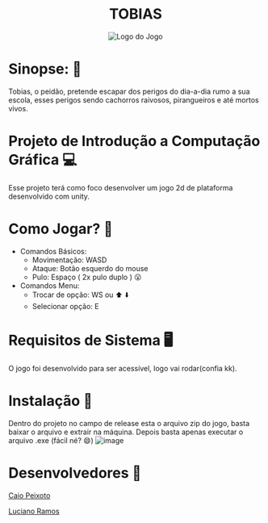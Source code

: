<div align="center">
  <h1> TOBIAS </h1>
  <img src="https://github.com/caiocfpeixoto/ICG_Game/assets/63310044/719e7910-f8e9-4072-9ced-26846e55e860" alt="Logo do Jogo">
</div>

# Sinopse: 📰
Tobias, o peidão, pretende escapar dos perigos do dia-a-dia rumo a sua escola, esses perigos sendo cachorros raivosos, pirangueiros e até mortos vivos.

# Projeto de Introdução a Computação Gráfica 💻
Esse projeto terá como foco desenvolver um jogo 2d de plataforma desenvolvido com unity.

# Como Jogar? 🤔
 - Comandos Básicos:
   - Movimentação: WASD
   - Ataque: Botão esquerdo do mouse
   - Pulo: Espaço ( 2x pulo duplo ) 😮
 - Comandos Menu:
   - Trocar de opção: WS ou ⬆️ ⬇️
   - Selecionar opção: E
  
# Requisitos de Sistema 🖥️
O jogo foi desenvolvido para ser acessível, logo vai rodar(confia kk).

# Instalação :open_file_folder:
Dentro do projeto no campo de release esta o arquivo zip do jogo, basta baixar o arquivo e extrair na máquina. Depois basta apenas executar o arquivo .exe (fácil né? 😄)
![image](https://github.com/caiocfpeixoto/ICG_Game/assets/63310044/c10b183f-a041-4f7e-aad1-d606c8ae9d0e)

# Desenvolvedores 🤝
[Caio Peixoto ](https://github.com/caiocfpeixoto)

[Luciano Ramos](https://github.com/lucianoRcosta)




